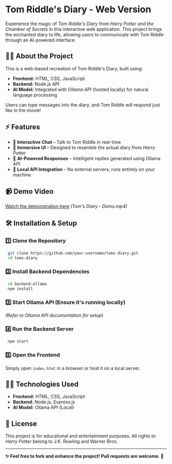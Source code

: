 # **Tom Riddle's Diary - Web Version**

Experience the magic of *Tom Riddle's Diary* from *Harry Potter and the Chamber of Secrets* in this interactive web application. This project brings the enchanted diary to life, allowing users to communicate with Tom Riddle through an AI-powered interface.

## **🧙‍♂️ About the Project**

This is a web-based recreation of Tom Riddle's Diary, built using:

- **Frontend:** HTML, CSS, JavaScript
- **Backend:** Node.js API
- **AI Model:** Integrated with *Ollama API* (hosted locally) for natural language processing

Users can type messages into the diary, and Tom Riddle will respond just like in the movie!

## **⚡ Features**

- 📜 **Interactive Chat** – Talk to Tom Riddle in real-time
- 🎨 **Immersive UI** – Designed to resemble the actual diary from *Harry Potter*
- 🧠 **AI-Powered Responses** – Intelligent replies generated using Ollama API
- 🔌 **Local API Integration** – No external servers, runs entirely on your machine

## **📹 Demo Video**

[Watch the demonstration here](#) *(Tom's Diary - Demo.mp4)*

## **🛠️ Installation & Setup**

### **1️⃣ Clone the Repository**

```sh
 git clone https://github.com/your-username/toms-diary.git
 cd toms-diary
```

### **2️⃣ Install Backend Dependencies**

```sh
 cd backend-ollama
 npm install
```

### **3️⃣ Start Ollama API (Ensure it's running locally)**

*(Refer to Ollama API documentation for setup)*

### **4️⃣ Run the Backend Server**

```sh
 npm start
```

### **5️⃣ Open the Frontend**

Simply open `index.html` in a browser or host it on a local server.

## **🧑‍💻 Technologies Used**

- **Frontend:** HTML, CSS, JavaScript
- **Backend:** Node.js, Express.js
- **AI Model:** Ollama API (Local)

## **📜 License**

This project is for educational and entertainment purposes. All rights to *Harry Potter* belong to J.K. Rowling and Warner Bros.

---
**✨ Feel free to fork and enhance the project! Pull requests are welcome. 🔮**
